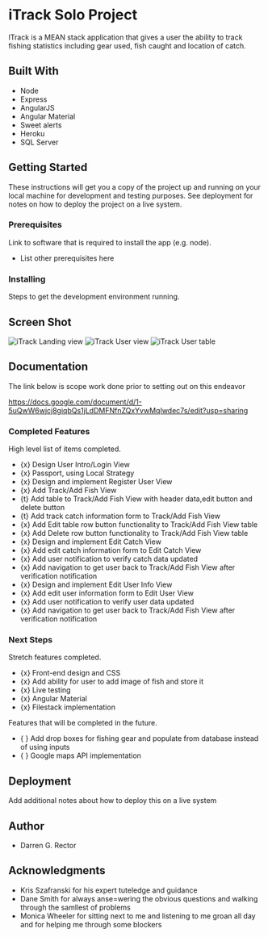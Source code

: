# iTrack Solo Project

ITrack is a MEAN stack application that gives a user the ability to track fishing statistics including gear used, fish caught and location of catch.

## Built With

* Node
* Express
* AngularJS
* Angular Material
* Sweet alerts
* Heroku
* SQL Server


## Getting Started

These instructions will get you a copy of the project up and running on your local machine for development and testing purposes. See deployment for notes on how to deploy the project on a live system.

### Prerequisites

Link to software that is required to install the app (e.g. node).

- List other prerequisites here


### Installing

Steps to get the development environment running.

## Screen Shot

<img src="../images/iTrack_screenshots/iTrack_login.png" alt="iTrack Landing view">
<img src="../images/iTrack_screenshots/iTrack_user_view.png" alt="iTrack User view">
<img src="../images/iTrack_screenshots/iTrack_user_table.png" alt="iTrack User table">

## Documentation
 The link below is scope work done prior to setting out on this endeavor

https://docs.google.com/document/d/1-5uQwW6wjcj8giqbQs1jLdDMFNfnZQxYvwMqIwdec7s/edit?usp=sharing

### Completed Features

High level list of items completed.

- {x} Design User Intro/Login View
- {x} Passport, using Local Strategy
- {x} Design and implement Register User View
- {x} Add Track/Add Fish View
- {t} Add table to Track/Add Fish View with header data,edit button and delete button
- {t} Add track catch information form to Track/Add Fish View
- {x} Add Edit table row button functionality to Track/Add Fish View table
- {x} Add Delete row button functionality to Track/Add Fish View table
- {x} Design and implement Edit Catch View
- {x} Add edit catch information form to Edit Catch View
- {x} Add user notification to verify catch data updated
- {x} Add navigation to get user back to Track/Add Fish View after verification notification
- {x} Design and implement Edit User Info View
- {x} Add edit user information form to Edit User View
- {x} Add user notification to verify user data updated
- {x} Add navigation to get user back to Track/Add Fish View after verification notification

### Next Steps

Stretch features completed.

- {x} Front-end design and CSS 
- {x} Add ability for user to add image of fish and store it
- {x} Live testing
- {x} Angular Material 
- {x} Filestack implementation

Features that will be completed in the future.

- { } Add drop boxes for fishing gear and populate from database instead of using inputs
- { } Google maps API implementation


## Deployment

Add additional notes about how to deploy this on a live system

## Author

* Darren G. Rector


## Acknowledgments

* Kris Szafranski for his expert tuteledge and guidance
* Dane Smith for always anse=wering the obvious questions and walking through the samllest of problems
* Monica Wheeler for sitting next to me and listening to me groan all day and for helping me through some blockers

